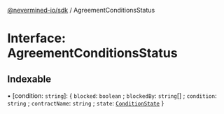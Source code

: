 [@nevermined-io/sdk](../code-reference.md) / AgreementConditionsStatus

# Interface: AgreementConditionsStatus

## Indexable

▪ [condition: `string`]: { `blocked`: `boolean` ; `blockedBy`: `string`[] ; `condition`: `string` ; `contractName`: `string` ; `state`: [`ConditionState`](../enums/ConditionState.md) }
